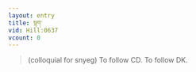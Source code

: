 ```yaml
---
layout: entry
title: སྙག་
vid: Hill:0637
vcount: 0
---
```


> (colloquial for snyeg) To follow CD\.
 To follow DK\.

